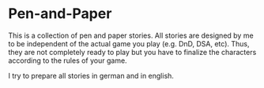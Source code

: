 # Pen-and-Paper

This is a collection of pen and paper stories.
All stories are designed by me to be independent of the actual game you play (e.g. DnD, DSA, etc).
Thus, they are not completely ready to play but you have to finalize the characters according to the rules of your game.

I try to prepare all stories in german and in english.
